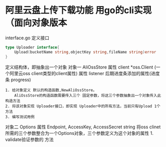 # 阿里云盘上传下载功能 用go的cli实现（面向对象版本
interface.go
定义接口 
```go
type Uploader interface{
	Upload(bucketName string,objectKey string,fileName string)error
}
```

定义结构体，即抽象出一个对象
对象一 AliOssStore
        属性 client *oss.Client (一个阿里云oss client类型的client属性)
        属性 listener 后期进度条添加的属性(进度条 progress)

    1. 给对象定义 默认的构造函数,NewAliOssStore。
        AliOssStore的构造函数需要传入三个 固定参数，将这三个参数抽象出一个对象传入此构造方法
    2. 将该对象实现 Uploader接口，即实现 Uploader中的所有方法，当前只有Upload 1个方法 
    3. 编写测试用例

对象二 Options
        属性 Endpoint, AccessKey, AccessSecret string
    将oss clinet所需的三个参数整合为一个Options对象，三个参数定义为这个对象的属性
    1. validate验证参数的 方法

    


